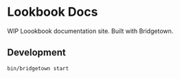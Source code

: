 # Lookbook Docs

WIP Loookbook documentation site. Built with Bridgetown.

## Development

```shell
bin/bridgetown start
````